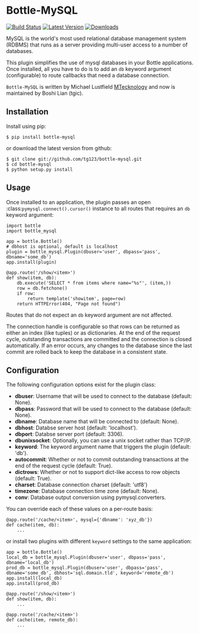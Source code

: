 Bottle-MySQL
============
[![Build Status](https://travis-ci.org/tg123/bottle-mysql.svg?branch=master)](https://travis-ci.org/tg123/bottle-mysql)
[![Latest Version](https://img.shields.io/pypi/v/bottle-mysql.svg)](https://pypi.python.org/pypi/bottle-mysql/)
[![Downloads](https://img.shields.io/pypi/dm/bottle-mysql.svg)](https://pypi.python.org/pypi/bottle-mysql/)

MySQL is the world's most used relational database management system (RDBMS) that runs
as a server providing multi-user access to a number of databases.

This plugin simplifies the use of mysql databases in your Bottle applications. 
Once installed, all you have to do is to add an ``db`` keyword argument 
(configurable) to route callbacks that need a database connection.


`Bottle-MySQL` is written by Michael Lustfield [MTecknology](https://github.com/MTecknology)
and now is maintained by Boshi Lian (tgic).


Installation
------------

Install using pip:

    $ pip install bottle-mysql

or download the latest version from github:

    $ git clone git://github.com/tg123/bottle-mysql.git
    $ cd bottle-mysql
    $ python setup.py install

Usage
-----

Once installed to an application, the plugin passes an open 
:class:`pymysql.connect().cursor()` instance to all routes that requires an ``db`` keyword 
argument:

    import bottle
    import bottle_mysql

    app = bottle.Bottle()
    # dbhost is optional, default is localhost
    plugin = bottle_mysql.Plugin(dbuser='user', dbpass='pass', dbname='some_db')
    app.install(plugin)

    @app.route('/show/<item>')
    def show(item, db):
        db.execute('SELECT * from items where name="%s"', (item,))
        row = db.fetchone()
        if row:
            return template('showitem', page=row)
        return HTTPError(404, "Page not found")

Routes that do not expect an ``db`` keyword argument are not affected.

The connection handle is configurable so that rows can be returned as either an
index (like tuples) or as dictionaries. At the end of the request cycle, outstanding
transactions are committed and the connection is closed automatically. If an error
occurs, any changes to the database since the last commit are rolled back to keep
the database in a consistent state.

Configuration
-------------

The following configuration options exist for the plugin class:

* **dbuser**: Username that will be used to connect to the database (default: None).
* **dbpass**: Password that will be used to connect to the database (default: None).
* **dbname**: Database name that will be connected to (default: None).
* **dbhost**: Databse server host (default: 'localhost').
* **dbport**: Databse server port (default: 3306).
* **dbunixsocket**: Optionally, you can use a unix socket rather than TCP/IP.
* **keyword**: The keyword argument name that triggers the plugin (default: 'db').
* **autocommit**: Whether or not to commit outstanding transactions at the end of the request cycle (default: True).
* **dictrows**: Whether or not to support dict-like access to row objects (default: True).
* **charset**: Database connection charset (default: 'utf8')
* **timezone**: Database connection time zone (default: None).
* **conv**: Database output conversion using pymysql.converters.

You can override each of these values on a per-route basis: 

    @app.route('/cache/<item>', mysql={'dbname': 'xyz_db'})
    def cache(item, db):
        ...
   
or install two plugins with different ``keyword`` settings to the same application:

    app = bottle.Bottle()
    local_db = bottle_mysql.Plugin(dbuser='user', dbpass='pass', dbname='local_db')
    prod_db = bottle_mysql.Plugin(dbuser='user', dbpass='pass', dbname='some_db', dbhost='sql.domain.tld', keyword='remote_db')
    app.install(local_db)
    app.install(prod_db)

    @app.route('/show/<item>')
    def show(item, db):
        ...

    @app.route('/cache/<item>')
    def cache(item, remote_db):
        ...
